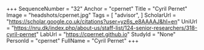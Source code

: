 +++
SequenceNumber = "32"
Anchor = "cpernet"
Title = "Cyril Pernet"
Image = "headshots/cpernet.jpg"
Tags = [ "advisor", ]
ScholarUrl = "https://scholar.google.co.uk/citations?user=yz6s_e8AAAAJ&hl=en"
UniUrl = "https://nru.dk/index.php/about-us/staff-list/124-senior-researchers/318-cyril-pernet"
LabUrl = "https://cpernet.github.io"
StudyId = "None"
PersonId = "cpernet"
FullName = "Cyril Pernet"
+++